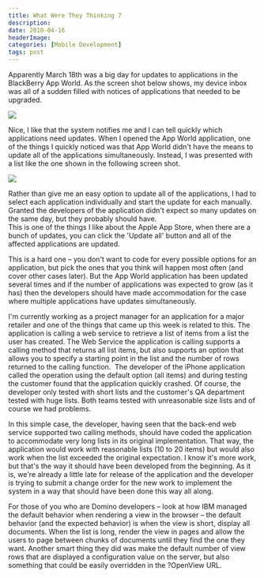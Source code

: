 ```yaml
---
title: What Were They Thinking 7
description: 
date: 2010-04-16
headerImage: 
categories: [Mobile Development]
tags: post
---
```


Apparently March 18th was a big day for updates to applications in the BlackBerry App World. As the screen shot below shows, my device inbox was all of a sudden filled with notices of applications that needed to be upgraded.

![](/images/2010/app-world-updates-1.jpg)

Nice, I like that the system notifies me and I can tell quickly which applications need updates. When I opened the App World application, one of the things I quickly noticed was that App World didn't have the means to update all of the applications simultaneously. Instead, I was presented with a list like the one shown in the following screen shot.

![](/images/2010/app-world-updates-2.jpg)

Rather than give me an easy option to update all of the applications, I had to select each application individually and start the update for each manually. Granted the developers of the application didn't expect so many updates on the same day, but they probably should have.  
This is one of the things I like about the Apple App Store, when there are a bunch of updates, you can click the 'Update all' button and all of the affected applications are updated.

This is a hard one – you don't want to code for every possible options for an application, but pick the ones that you think will happen most often (and cover other cases later). But the App World application has been updated several times and if the number of applications was expected to grow (as it has) then the developers should have made accommodation for the case where multiple applications have updates simultaneously.

I'm currently working as a project manager for an application for a major retailer and one of the things that came up this week is related to this. The application is calling a web service to retrieve a list of items from a list the user has created. The Web Service the application is calling supports a calling method that returns all list items, but also supports an option that allows you to specify a starting point in the list and the number of rows returned to the calling function.  The developer of the iPhone application called the operation using the default option (all items) and during testing the customer found that the application quickly crashed. Of course, the developer only tested with short lists and the customer's QA department tested with huge lists. Both teams tested with unreasonable size lists and of course we had problems.

In this simple case, the developer, having seen that the back-end web service supported two calling methods, should have coded the application to accommodate very long lists in its original implementation. That way, the application would work with reasonable lists (10 to 20 items) but would also work when the list exceeded the original expectation. I know it's more work, but that's the way it should have been developed from the beginning. As it is, we're already a little late for release of the application and the developer is trying to submit a change order for the new work to implement the system in a way that should have been done this way all along.

For those of you who are Domino developers – look at how IBM managed the default behavior when rendering a view in the browser – the default behavior (and the expected behavior) is when the view is short, display all documents. When the list is long, render the view in pages and allow the users to page between chunks of documents until they find the one they want. Another smart thing they did was make the default number of view rows that are displayed a configuration value on the server, but also something that could be easily overridden in the ?OpenView URL.